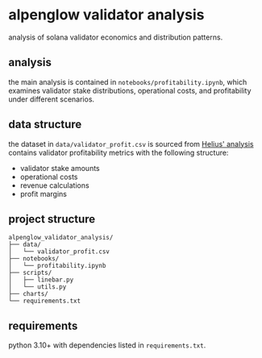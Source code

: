 # alpenglow validator analysis

analysis of solana validator economics and distribution patterns.

## analysis

the main analysis is contained in `notebooks/profitability.ipynb`, which examines validator stake distributions, operational costs, and profitability under different scenarios.

## data structure

the dataset in `data/validator_profit.csv` is sourced from [Helius' analysis](https://www.helius.dev/blog/simd-228) contains validator profitability metrics with the following structure:
- validator stake amounts
- operational costs
- revenue calculations
- profit margins

## project structure

```
alpenglow_validator_analysis/
├── data/
│   └── validator_profit.csv
├── notebooks/
│   └── profitability.ipynb
├── scripts/
│   ├── linebar.py
│   └── utils.py
├── charts/
└── requirements.txt
```

## requirements

python 3.10+ with dependencies listed in `requirements.txt`.
